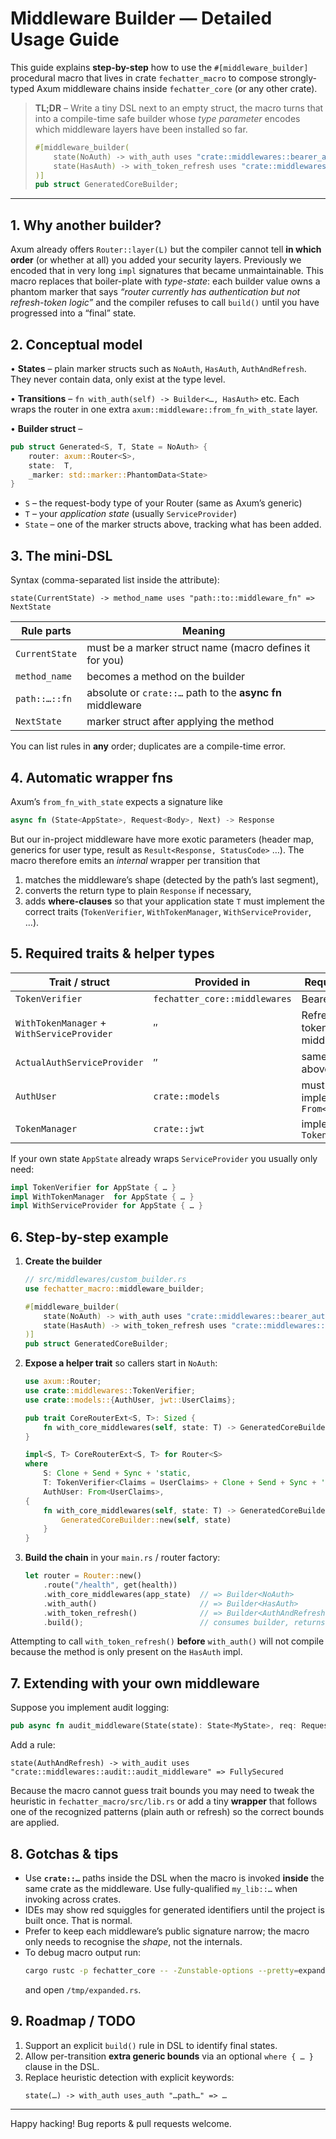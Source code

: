 # Middleware Builder — Detailed Usage Guide

This guide explains **step-by-step** how to use the `#[middleware_builder]` procedural macro that lives
in crate `fechatter_macro` to compose strongly-typed Axum middleware chains inside
`fechatter_core` (or any other crate).

> **TL;DR** – Write a tiny DSL next to an empty struct, the macro turns that into a
> compile-time safe builder whose _type parameter_ encodes which middleware layers have
> been installed so far.
>
> ```rust
> #[middleware_builder(
>     state(NoAuth) -> with_auth uses "crate::middlewares::bearer_auth::verify_token_middleware" => HasAuth,
>     state(HasAuth) -> with_token_refresh uses "crate::middlewares::token_refresh::refresh_token_middleware" => AuthAndRefresh,
> )]
> pub struct GeneratedCoreBuilder;
> ```

---

## 1.  Why another builder?

Axum already offers `Router::layer(L)` but the compiler cannot tell **in which order**
(or whether at all) you added your security layers.  Previously we encoded that in
very long `impl` signatures that became unmaintainable.  This macro replaces that
boiler-plate with *type-state*: each builder value owns a phantom marker that says
_“router currently has authentication but not refresh-token logic”_ and the compiler
refuses to call `build()` until you have progressed into a “final” state.

## 2.  Conceptual model

• **States** – plain marker structs such as `NoAuth`, `HasAuth`, `AuthAndRefresh`.
  They never contain data, only exist at the type level.

• **Transitions** – `fn with_auth(self) -> Builder<…, HasAuth>` etc.  Each wraps the
  router in one extra `axum::middleware::from_fn_with_state` layer.

• **Builder struct** –
  ```rust
  pub struct Generated<S, T, State = NoAuth> {
      router: axum::Router<S>,
      state:  T,
      _marker: std::marker::PhantomData<State>
  }
  ```
  * `S` –  the request-body type of your Router (same as Axum’s generic)
  * `T` –  your *application state* (usually `ServiceProvider`)
  * `State` – one of the marker structs above, tracking what has been added.

## 3.  The mini-DSL

Syntax (comma-separated list inside the attribute):
```
state(CurrentState) -> method_name uses "path::to::middleware_fn" => NextState
```

Rule parts            | Meaning
----------------------|--------------------------------------------------------
`CurrentState`        | must be a marker struct name (macro defines it for you)
`method_name`         | becomes a method on the builder
`path::…::fn`         | absolute or `crate::…` path to the **async fn** middleware
`NextState`           | marker struct after applying the method

You can list rules in **any** order; duplicates are a compile-time error.

## 4.  Automatic wrapper fns

Axum’s `from_fn_with_state` expects a signature like
```rust
async fn (State<AppState>, Request<Body>, Next) -> Response
```
But our in-project middleware have more exotic parameters (header map, generics
for user type, result as `Result<Response, StatusCode>` …).  The macro therefore
emits an *internal* wrapper per transition that

1. matches the middleware’s shape (detected by the path’s last segment),
2. converts the return type to plain `Response` if necessary,
3. adds **where-clauses** so that your application state `T` must implement the
   correct traits (`TokenVerifier`, `WithTokenManager`, `WithServiceProvider`, …).

## 5.  Required traits & helper types

Trait / struct                           | Provided in           | Required for
-----------------------------------------|-----------------------|---------------------------
`TokenVerifier`                          | `fechatter_core::middlewares` | Bearer-auth
`WithTokenManager` + `WithServiceProvider`| ″                     | Refresh-token middleware
`ActualAuthServiceProvider`              | ″                     | same as above
`AuthUser`                               | `crate::models`       | must implement `From<Claims>`
`TokenManager`                           | `crate::jwt`          | implements `TokenVerifier`

If your own state `AppState` already wraps `ServiceProvider` you usually only need:
```rust
impl TokenVerifier for AppState { … }
impl WithTokenManager  for AppState { … }
impl WithServiceProvider for AppState { … }
```

## 6.  Step-by-step example

1.  **Create the builder**
    ```rust
    // src/middlewares/custom_builder.rs
    use fechatter_macro::middleware_builder;

    #[middleware_builder(
        state(NoAuth) -> with_auth uses "crate::middlewares::bearer_auth::verify_token_middleware" => HasAuth,
        state(HasAuth) -> with_token_refresh uses "crate::middlewares::token_refresh::refresh_token_middleware" => AuthAndRefresh,
    )]
    pub struct GeneratedCoreBuilder;
    ```

2.  **Expose a helper trait** so callers start in `NoAuth`:
    ```rust
    use axum::Router;
    use crate::middlewares::TokenVerifier;
    use crate::models::{AuthUser, jwt::UserClaims};

    pub trait CoreRouterExt<S, T>: Sized {
        fn with_core_middlewares(self, state: T) -> GeneratedCoreBuilder<S, T, NoAuth>;
    }

    impl<S, T> CoreRouterExt<S, T> for Router<S>
    where
        S: Clone + Send + Sync + 'static,
        T: TokenVerifier<Claims = UserClaims> + Clone + Send + Sync + 'static,
        AuthUser: From<UserClaims>,
    {
        fn with_core_middlewares(self, state: T) -> GeneratedCoreBuilder<S, T, NoAuth> {
            GeneratedCoreBuilder::new(self, state)
        }
    }
    ```

3.  **Build the chain** in your `main.rs` / router factory:
    ```rust
    let router = Router::new()
        .route("/health", get(health))
        .with_core_middlewares(app_state)  // => Builder<NoAuth>
        .with_auth()                       // => Builder<HasAuth>
        .with_token_refresh()              // => Builder<AuthAndRefresh>
        .build();                          // consumes builder, returns Router
    ```

   Attempting to call `with_token_refresh()` **before** `with_auth()` will not
   compile because the method is only present on the `HasAuth` impl.

## 7.  Extending with your own middleware

Suppose you implement audit logging:
```rust
pub async fn audit_middleware(State(state): State<MyState>, req: Request, next: Next) -> Response { … }
```
Add a rule:
```text
state(AuthAndRefresh) -> with_audit uses "crate::middlewares::audit::audit_middleware" => FullySecured
```
Because the macro cannot guess trait bounds you may need to tweak the heuristic
in `fechatter_macro/src/lib.rs` or add a tiny **wrapper** that follows one of the
recognized patterns (plain auth or refresh) so the correct bounds are applied.

## 8.  Gotchas & tips

* Use **`crate::…`** paths inside the DSL when the macro is invoked **inside** the
  same crate as the middleware.  Use fully-qualified `my_lib::…` when invoking
  across crates.
* IDEs may show red squiggles for generated identifiers until the project is
  built once.  That is normal.
* Prefer to keep each middleware’s public signature narrow; the macro only needs
  to recognise the *shape*, not the internals.
* To debug macro output run:
  ```bash
  cargo rustc -p fechatter_core -- -Zunstable-options --pretty=expanded > /tmp/expanded.rs
  ```
  and open `/tmp/expanded.rs`.

## 9.  Roadmap / TODO

1. Support an explicit `build()` rule in DSL to identify final states.
2. Allow per-transition **extra generic bounds** via an optional `where { … }`
   clause in the DSL.
3. Replace heuristic detection with explicit keywords:
   ```text
   state(…) -> with_auth uses_auth "…path…" => …
   ```

---

Happy hacking!  Bug reports & pull requests welcome.
